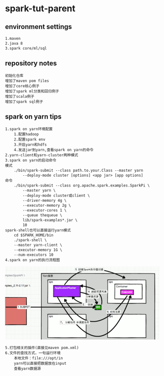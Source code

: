 # spark-tut-parent

## environment settings
```text
1.maven
2.java 8
3.spark core/ml/sql
```

## repository notes

```text
初始化仓库
增加了maven pom files
增加了core核心例子
增加了spark ml分类和回归例子
增加了scala例子
增加了spark sql例子
```

## spark on yarn tips

```text
1.spark on yarn环境配置
    1.配置hadoop
    2.配置spark env
    3.开启yarn和hdfs
    4.发送jar到yarn,查看spark on yarn的命令
2.yarn-client和yarn-cluster两种模式
3.spark on yarn的启动命令
模式
    ./bin/spark-submit --class path.to.your.Class --master yarn 
        --deploy-mode cluster [options] <app jar> [app options]
命令
    ./bin/spark-submit --class org.apache.spark.examples.SparkPi \
        --master yarn \
        --deploy-mode cluster或client \
        --driver-memory 4g \
        --executor-memory 2g \
        --executor-cores 1 \
        --queue thequeue \
        lib/spark-examples*.jar \
        10
spark-shell也可以直接运行yarn模式
    cd $SPARK_HOME/bin
    ./spark-shell \
    --master yarn-client \
    --executor-memory 1G \
    --num-executors 10
4.spark on yarn的执行流程图
```
![Spark On Yarn](img/spark-on-yarn.png)

```text
5.打包相关的插件(直接见maven pom.xml)
6.文件的查找方式，一句运行环境
    本地文件：file:///opt/in
    yarn可以直接把数据放在input
    查看yarn数据源
```


